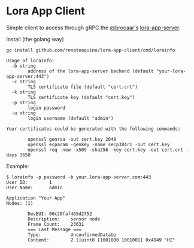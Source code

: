 # Lora App Client

Simple client to access through gRPC the [@brocaar's](https://github.com/brocaar) [lora-app-server](https://github.com/brocaar/lora-app-server).

Install (the golang way)
```
go install github.com/renatoaquino/lora-app-client/cmd/lorainfo
```

```$ lorainfo -h
Usage of lorainfo:
  -b string
        address of the lora-app-server backend (default "your-lora-app-server:443")
  -c string
        TLS certificate file (default "cert.crt")
  -k string
        TLS certificate key (default "cert.key")
  -p string
        login password
  -u string
        login username (default "admin")

Your certificates could be generated with the following commands:

        openssl genrsa -out cert.key 2048
        openssl ecparam -genkey -name secp384r1 -out cert.key
        openssl req -new -x509 -sha256 -key cert.key -out cert.crt -days 3650
```

Example:

```
$ lorainfo -p password -b your.lora-app-server.com:443
User ID:        1
User Name:      admin

Application "Your App"
Nodes: (1)

        DevEUI: 00c20faf465d2752
        Description:    sensor node
        Frame Count:    23631
        === Last Message ===
        Type:           UnconfirmedDataUp
        Content:        2 []uint8 [1001000 1001001] 0x4849 "HI"
```
